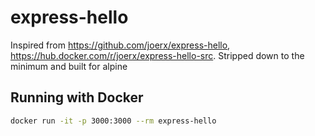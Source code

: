 # express-hello

Inspired from https://github.com/joerx/express-hello, https://hub.docker.com/r/joerx/express-hello-src. Stripped down to the minimum and built for alpine

## Running with Docker

```sh
docker run -it -p 3000:3000 --rm express-hello
```
